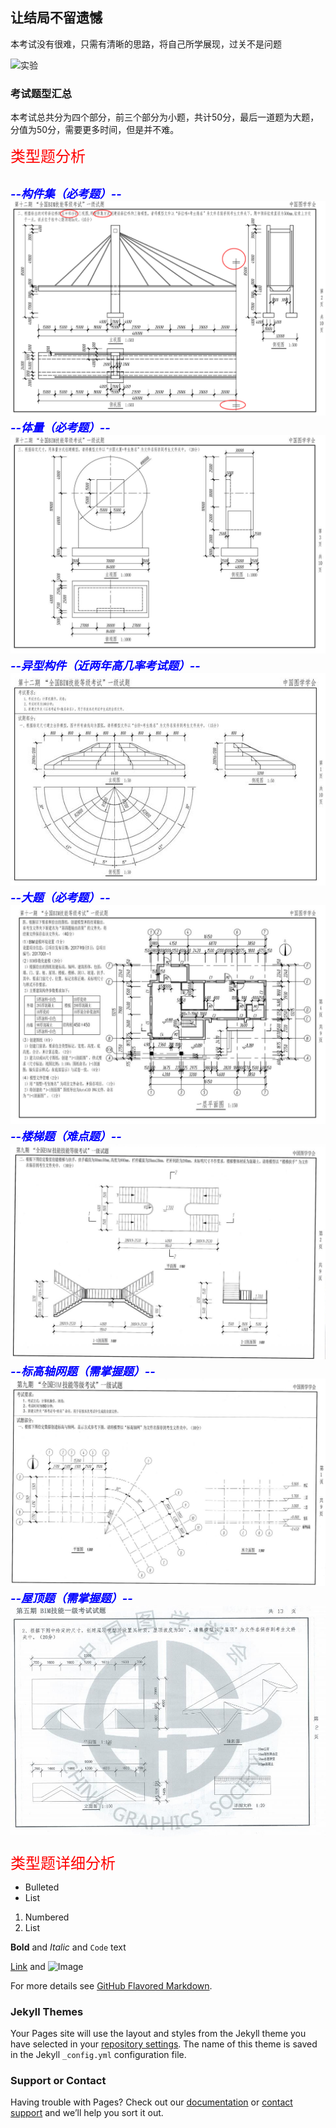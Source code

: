 ## 让结局不留遗憾

本考试没有很难，只需有清晰的思路，将自己所学展现，过关不是问题

![实验](https://timgsa.baidu.com/timg?image&quality=80&size=b9999_10000&sec=1554803177206&di=daa322e42a57fbf97fac76e60697900e&imgtype=0&src=http%3A%2F%2Ff.zhulong.com%2Fv1%2Ftfs%2FT1ol_TBCbT1RCvBVdK_0_0_1600_0.jpg "实验")

### 考试题型汇总

本考试总共分为四个部分，前三个部分为小题，共计50分，最后一道题为大题，分值为50分，需要更多时间，但是并不难。

<font color="red" size="5">类型题分析</font><br/>

<font color="blue" size="4"><em>--构件集（必考题）--</em></font><br/>
<img src="wenjian/十二期构件集题.jpg"/><br/>
<font color="blue" size="4"><em>--体量（必考题）--</em></font><br/>
<img src="wenjian/十二期体量题.jpg"/><br/>
<font color="blue" size="4"><em>--异型构件（近两年高几率考试题）--</em></font><br/>
<img src="wenjian/十二期异型模型题.jpg"/><br/>
<font color="blue" size="4"><em>--大题（必考题）--</em></font><br/>
<img src="wenjian/十一期大题.jpg"/><br/>
<font color="blue" size="4"><em>--楼梯题（难点题）--</em></font><br/>
<img src="wenjian/楼梯题.jpg"/><br/>
<font color="blue" size="4"><em>--标高轴网题（需掌握题）--</em></font><br/>
<img src="wenjian/标高轴网题.jpg"/><br/>
<font color="blue" size="4"><em>--屋顶题（需掌握题）--</em></font><br/>
<img src="wenjian/屋顶题.jpg"/><br/>
-------------
<font color="red" size="5">类型题详细分析</font><br/>

- Bulleted
- List

1. Numbered
2. List

**Bold** and _Italic_ and `Code` text

[Link](url) and ![Image](src)


For more details see [GitHub Flavored Markdown](https://guides.github.com/features/mastering-markdown/).

### Jekyll Themes

Your Pages site will use the layout and styles from the Jekyll theme you have selected in your [repository settings](https://github.com/YanQimeng/BIM/settings). The name of this theme is saved in the Jekyll `_config.yml` configuration file.

### Support or Contact

Having trouble with Pages? Check out our [documentation](https://help.github.com/categories/github-pages-basics/) or [contact support](https://github.com/contact) and we’ll help you sort it out.
